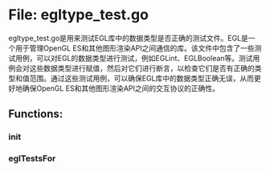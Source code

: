 # File: egltype_test.go

egltype_test.go是用来测试EGL库中的数据类型是否正确的测试文件。EGL是一个用于管理OpenGL ES和其他图形渲染API之间通信的库。该文件中包含了一些测试用例，可以对EGL的数据类型进行测试，例如EGLint、EGLBoolean等。测试用例会对这些数据类型进行赋值，然后对它们进行断言，以检查它们是否有正确的类型和值范围。通过这些测试用例，可以确保EGL库中的数据类型正确无误，从而更好地确保OpenGL ES和其他图形渲染API之间的交互协议的正确性。

## Functions:

### init





### eglTestsFor





